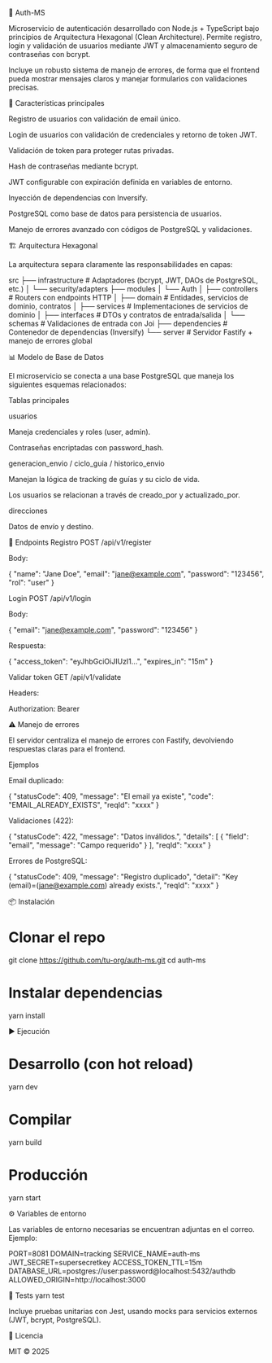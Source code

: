 🔐 Auth-MS

Microservicio de autenticación desarrollado con Node.js + TypeScript bajo principios de Arquitectura Hexagonal (Clean Architecture).
Permite registro, login y validación de usuarios mediante JWT y almacenamiento seguro de contraseñas con bcrypt.

Incluye un robusto sistema de manejo de errores, de forma que el frontend pueda mostrar mensajes claros y manejar formularios con validaciones precisas.

🚀 Características principales

Registro de usuarios con validación de email único.

Login de usuarios con validación de credenciales y retorno de token JWT.

Validación de token para proteger rutas privadas.

Hash de contraseñas mediante bcrypt.

JWT configurable con expiración definida en variables de entorno.

Inyección de dependencias con Inversify.

PostgreSQL como base de datos para persistencia de usuarios.

Manejo de errores avanzado con códigos de PostgreSQL y validaciones.

🏗️ Arquitectura Hexagonal

La arquitectura separa claramente las responsabilidades en capas:

src
 ├── infrastructure         # Adaptadores (bcrypt, JWT, DAOs de PostgreSQL, etc.)
 │   └── security/adapters
 ├── modules
 │   └── Auth
 │       ├── controllers    # Routers con endpoints HTTP
 │       ├── domain         # Entidades, servicios de dominio, contratos
 │       ├── services       # Implementaciones de servicios de dominio
 │       ├── interfaces     # DTOs y contratos de entrada/salida
 │       └── schemas        # Validaciones de entrada con Joi
 ├── dependencies           # Contenedor de dependencias (Inversify)
 └── server                 # Servidor Fastify + manejo de errores global

📊 Modelo de Base de Datos

El microservicio se conecta a una base PostgreSQL que maneja los siguientes esquemas relacionados:

<!-- aquí enlazamos la imagen que me pasaste -->

Tablas principales

usuarios

Maneja credenciales y roles (user, admin).

Contraseñas encriptadas con password_hash.

generacion_envio / ciclo_guia / historico_envio

Manejan la lógica de tracking de guías y su ciclo de vida.

Los usuarios se relacionan a través de creado_por y actualizado_por.

direcciones

Datos de envío y destino.

🔑 Endpoints
Registro
POST /api/v1/register


Body:

{
  "name": "Jane Doe",
  "email": "jane@example.com",
  "password": "123456",
  "rol": "user"
}

Login
POST /api/v1/login


Body:

{
  "email": "jane@example.com",
  "password": "123456"
}


Respuesta:

{
  "access_token": "eyJhbGciOiJIUzI1...",
  "expires_in": "15m"
}

Validar token
GET /api/v1/validate


Headers:

Authorization: Bearer <token>

⚠️ Manejo de errores

El servidor centraliza el manejo de errores con Fastify, devolviendo respuestas claras para el frontend.

Ejemplos

Email duplicado:

{
  "statusCode": 409,
  "message": "El email ya existe",
  "code": "EMAIL_ALREADY_EXISTS",
  "reqId": "xxxx"
}


Validaciones (422):

{
  "statusCode": 422,
  "message": "Datos inválidos.",
  "details": [
    { "field": "email", "message": "Campo requerido" }
  ],
  "reqId": "xxxx"
}


Errores de PostgreSQL:

{
  "statusCode": 409,
  "message": "Registro duplicado",
  "detail": "Key (email)=(jane@example.com) already exists.",
  "reqId": "xxxx"
}

📦 Instalación
# Clonar el repo
git clone https://github.com/tu-org/auth-ms.git
cd auth-ms

# Instalar dependencias
yarn install

▶️ Ejecución
# Desarrollo (con hot reload)
yarn dev

# Compilar
yarn build

# Producción
yarn start

⚙️ Variables de entorno

Las variables de entorno necesarias se encuentran adjuntas en el correo.
Ejemplo:

PORT=8081
DOMAIN=tracking
SERVICE_NAME=auth-ms
JWT_SECRET=supersecretkey
ACCESS_TOKEN_TTL=15m
DATABASE_URL=postgres://user:password@localhost:5432/authdb
ALLOWED_ORIGIN=http://localhost:3000

🧪 Tests
yarn test


Incluye pruebas unitarias con Jest, usando mocks para servicios externos (JWT, bcrypt, PostgreSQL).

📜 Licencia

MIT © 2025
